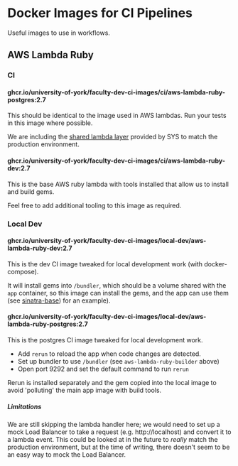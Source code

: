 # Docker Images for CI Pipelines

Useful images to use in workflows.

## AWS Lambda Ruby

### CI

#### ghcr.io/university-of-york/faculty-dev-ci-images/ci/aws-lambda-ruby-postgres:2.7

This should be identical to the image used in AWS lambdas. Run your tests in this image where possible.

We are including the [shared lambda layer](https://wiki.york.ac.uk/display/CLOUD/AWS%3A+Shared+Lambda+Layers)
provided by SYS to match the production environment.

#### ghcr.io/university-of-york/faculty-dev-ci-images/ci/aws-lambda-ruby-dev:2.7

This is the base AWS ruby lambda with tools installed that allow us to install and build gems. 

Feel free to add additional tooling to this image as required.

### Local Dev

#### ghcr.io/university-of-york/faculty-dev-ci-images/local-dev/aws-lambda-ruby-dev:2.7

This is the dev CI image tweaked for local development work (with docker-compose).

It will install gems into `/bundler`, which should be a volume shared with the `app` container, so this image can
install the gems, and the app can use them (see 
[sinatra-base](https://github.com/university-of-york/faculty-dev-sinatra-base/blob/main/docker-compose.yml))
for an example).

#### ghcr.io/university-of-york/faculty-dev-ci-images/local-dev/aws-lambda-ruby-postgres:2.7

This is the postgres CI image tweaked for local development work.

* Add `rerun` to reload the app when code changes are detected.
* Set up bundler to use `/bundler` (see `aws-lambda-ruby-builder` above)
* Open port 9292 and set the default command to run `rerun`

Rerun is installed separately and the gem copied into the local image to avoid 'polluting' the main app image
with build tools.

##### Limitations

We are still skipping the lambda handler here; we would need to set up a mock Load Balancer to take a request 
(e.g. http://localhost) and convert it to a lambda event. This could be looked at in the future to *really* match
the production environment, but at the time of writing, there doesn't seem to be an easy way to mock the Load Balancer.
